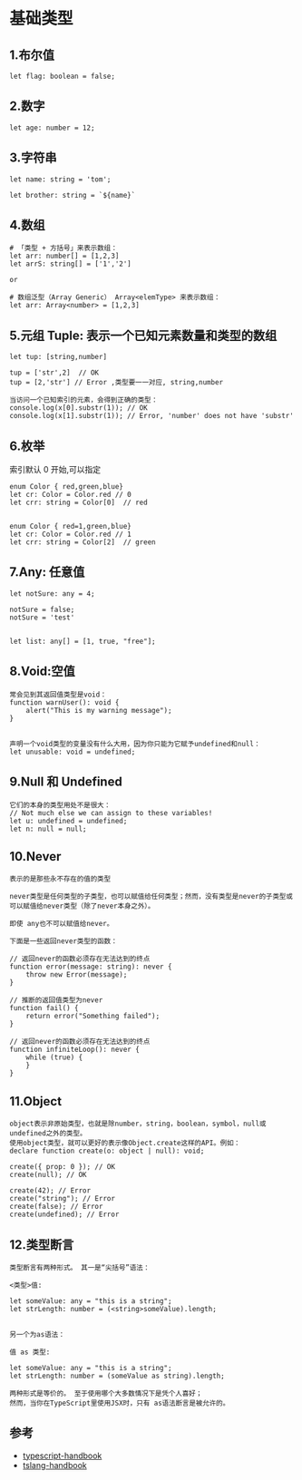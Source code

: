 # 基础类型


## 1.布尔值

```
let flag: boolean = false;
```


## 2.数字

```
let age: number = 12;
```

## 3.字符串

```
let name: string = 'tom';

let brother: string = `${name}`
```


## 4.数组

```
# 「类型 + 方括号」来表示数组：
let arr: number[] = [1,2,3]
let arrS: string[] = ['1','2']

or

# 数组泛型（Array Generic） Array<elemType> 来表示数组：
let arr: Array<number> = [1,2,3]
```


## 5.元组 Tuple: 表示一个已知元素数量和类型的数组

```
let tup: [string,number]

tup = ['str',2]  // OK
tup = [2,'str'] // Error ,类型要一一对应, string,number

当访问一个已知索引的元素，会得到正确的类型：
console.log(x[0].substr(1)); // OK
console.log(x[1].substr(1)); // Error, 'number' does not have 'substr'

```

## 6.枚举

索引默认 0 开始,可以指定

```
enum Color { red,green,blue}
let cr: Color = Color.red // 0
let crr: string = Color[0]  // red


enum Color { red=1,green,blue}
let cr: Color = Color.red // 1
let crr: string = Color[2]  // green
```


## 7.Any: 任意值

```
let notSure: any = 4;

notSure = false;
notSure = 'test'


let list: any[] = [1, true, "free"];

```

## 8.Void:空值

```
常会见到其返回值类型是void：
function warnUser(): void {
    alert("This is my warning message");
}


声明一个void类型的变量没有什么大用，因为你只能为它赋予undefined和null：
let unusable: void = undefined;
```


## 9.Null 和 Undefined

```
它们的本身的类型用处不是很大：
// Not much else we can assign to these variables!
let u: undefined = undefined;
let n: null = null;
```


## 10.Never

```
表示的是那些永不存在的值的类型

never类型是任何类型的子类型，也可以赋值给任何类型；然而，没有类型是never的子类型或可以赋值给never类型（除了never本身之外）。

即使 any也不可以赋值给never。

下面是一些返回never类型的函数：

// 返回never的函数必须存在无法达到的终点
function error(message: string): never {
    throw new Error(message);
}

// 推断的返回值类型为never
function fail() {
    return error("Something failed");
}

// 返回never的函数必须存在无法达到的终点
function infiniteLoop(): never {
    while (true) {
    }
}
```

## 11.Object

```
object表示非原始类型，也就是除number，string，boolean，symbol，null或undefined之外的类型。
使用object类型，就可以更好的表示像Object.create这样的API。例如：
declare function create(o: object | null): void;

create({ prop: 0 }); // OK
create(null); // OK

create(42); // Error
create("string"); // Error
create(false); // Error
create(undefined); // Error
```


## 12.类型断言

```
类型断言有两种形式。 其一是“尖括号”语法：

<类型>值:

let someValue: any = "this is a string";
let strLength: number = (<string>someValue).length;


另一个为as语法：

值 as 类型:

let someValue: any = "this is a string";
let strLength: number = (someValue as string).length;

两种形式是等价的。 至于使用哪个大多数情况下是凭个人喜好；
然而，当你在TypeScript里使用JSX时，只有 as语法断言是被允许的。
```


## 参考
- [typescript-handbook](https://zhongsp.gitbooks.io/typescript-handbook/content/doc/handbook/Basic%20Types.html)
- [tslang-handbook](https://www.tslang.cn/docs/handbook/basic-types.html)
